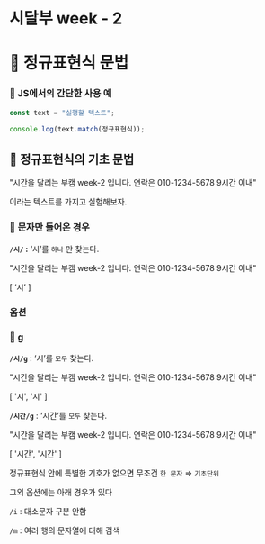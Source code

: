 
# 시달부 week - 2

# 🥧 정규표현식 문법

### 🐘 JS에서의 간단한 사용 예

```jsx
const text = "실행할 텍스트";

console.log(text.match(정규표현식));
```

## 🐘 정규표현식의 기초 문법

"시간을 달리는 부캠 week-2 입니다. 연락은 010-1234-5678 9시간 이내" 

이라는 텍스트를 가지고 실험해보자.

### 🐘 **문자만 들어온 경우**

**`/시/` :**  ‘시’를 `하나`  만 찾는다.

"시간을 달리는 부캠 week-2 입니다. 연락은 010-1234-5678 9시간 이내" 

[ ‘시’ ] 

### 옵션

### 🐘 **g**

**`/시/g`** : ‘시’를 `모두`  찾는다.

"시간을 달리는 부캠 week-2 입니다. 연락은 010-1234-5678 9시간 이내" 

[ '시', '시' ] 

**`/시간/g`** : ‘시간’를 `모두`  찾는다.

"시간을 달리는 부캠 week-2 입니다. 연락은 010-1234-5678 9시간 이내" 

[ '시간', '시간' ] 

정규표현식 안에 특별한 기호가 없으면 무조건 `한 문자` ⇒ `기초단위`

그외 옵션에는 아래 경우가 있다

`/i` : 대소문자 구분 안함

`/m` : 여러 행의 문자열에 대해 검색